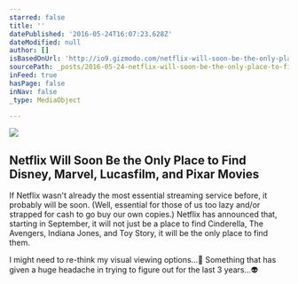 ```yaml
---
starred: false
title: ''
datePublished: '2016-05-24T16:07:23.628Z'
dateModified: null
author: []
isBasedOnUrl: 'http://io9.gizmodo.com/netflix-will-soon-be-the-only-place-to-find-disney-mar-1778397216?rev=1464099428611'
sourcePath: _posts/2016-05-24-netflix-will-soon-be-the-only-place-to-find-disney-marvel.md
inFeed: true
hasPage: false
inNav: false
_type: MediaObject

---
```

<article style=""><img src="https://i.kinja-img.com/gawker-media/image/upload/s--ZdU8-tNA--/c_fill,fl_progressive,g_north,h_358,q_80,w_636/y6oag3iejidsu6wm8oaa.jpg" /><h1>Netflix Will Soon Be the Only Place to Find Disney, Marvel, Lucasfilm, and Pixar Movies</h1><p>If Netflix wasn't already the most essential streaming service before, it probably will be soon. (Well, essential for those of us too lazy and/or strapped for cash to go buy our own copies.) Netflix has announced that, starting in September, it will not just be a place to find Cinderella, The Avengers, Indiana Jones, and Toy Story, it will be the only place to find them.</p></article>

I might need to re-think my visual viewing options...😬 Something that has given a huge headache in trying to figure out for the last 3 years...👽